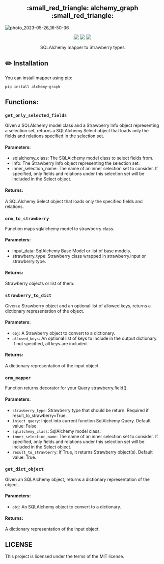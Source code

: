 <h2 align="center">:small_red_triangle: alchemy_graph :small_red_triangle:</h2>

![photo_2023-05-26_16-50-36](https://github.com/kieled/alchemy_graph/assets/68655454/ac2e2804-4cf3-4eea-942a-07fb4c5f0db2)

<p align="center">
    <a href="https://pypi.python.org/pypi/alchemy_graph" alt="PyPi Package Version">
        <img src="https://img.shields.io/pypi/v/alchemy_graph.svg" /></a>
    <a href="https://pypi.python.org/pypi/alchemy_graph" alt="Supported Python versions">
        <img src="https://img.shields.io/pypi/pyversions/alchemy_graph.svg" /></a>
    <a href="https://github.com/kieled/alchemy_graph/actions/workflows/test.yml" alt="GitFlow">
        <img src="https://github.com/kieled/alchemy_graph/actions/workflows/test.yml/badge.svg" /></a>
</p>

<p align="center">SQLAlchemy mapper to Strawberry types</p>


## :pencil2: Installation
You can install mapper using pip:

```bash
pip install alchemy-graph
```

## Functions:
### `get_only_selected_fields`
Given a SQLAlchemy model class and a Strawberry Info object representing a selection set, returns a SQLAlchemy Select object that loads only the fields and relations specified in the selection set.

#### Parameters:

- sqlalchemy_class: The SQLAlchemy model class to select fields from.
- info: The Strawberry Info object representing the selection set.
- inner_selection_name: The name of an inner selection set to consider. If specified, only fields and relations under this selection set will be included in the Select object.
#### Returns:
A SQLAlchemy Select object that loads only the specified fields and relations.
### `orm_to_strawberry`
Function maps sqlalchemy model to strawberry class.

#### Parameters:
- input_data: SqlAlchemy Base Model or list of base models.
- strawberry_type: Strawberry class wrapped in strawberry.input or strawberry.type.
#### Returns:
Strawberry objects or list of them.
### `strawberry_to_dict`
Given a Strawberry object and an optional list of allowed keys, returns a dictionary representation of the object.

#### Parameters:
- `obj`: A Strawberry object to convert to a dictionary.
- `allowed_keys`: An optional list of keys to include in the output dictionary. If not specified, all keys are included.
#### Returns:
A dictionary representation of the input object.
### `orm_mapper`
Function returns decorator for your Query strawberry.field().

#### Parameters:
- `strawberry_type`: Strawberry type that should be return. Required if result_to_strawberry=True.
- `inject_query`: Inject into current function SqlAlchemy Query. Default value: False.
- `sqlalchemy_class`: SqlAlchemy model class.
- `inner_selection_name`: The name of an inner selection set to consider. If specified, only fields and relations under this selection set will be included in the Select object.
- `result_to_strawberry`: If True, it returns Strawberry object(s). Default value: True.
### `get_dict_object`
Given an SQLAlchemy object, returns a dictionary representation of the object.

#### Parameters:
- `obj`: An SQLAlchemy object to convert to a dictionary.
#### Returns:
A dictionary representation of the input object.

## LICENSE

This project is licensed under the terms of the MIT license.
